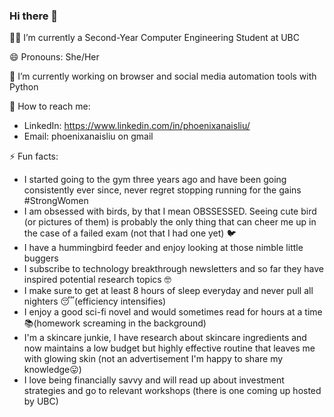 ### Hi there 👋

<!--
**phoenixthefirebird/phoenixthefirebird** is a ✨ _special_ ✨ repository because its `README.md` (this file) appears on your GitHub profile.

Here are some ideas to get you started:

- 🔭 I’m currently working on ...
- 🌱 I’m currently learning ...
- 👯 I’m looking to collaborate on ...
- 🤔 I’m looking for help with ...
- 💬 Ask me about ...
- 📫 How to reach me: ...
- 😄 Pronouns: ...
- ⚡ Fun fact: ...
-->

👩‍🎓 I’m currently a Second-Year Computer Engineering Student at UBC 

😄 Pronouns: She/Her

🔭 I’m currently working on browser and social media automation tools with Python 

💌 How to reach me: 
- LinkedIn: https://www.linkedin.com/in/phoenixanaisliu/
- Email: phoenixanaisliu on gmail

⚡ Fun facts:
- I started going to the gym three years ago and have been going consistently ever since, never regret stopping running for the gains #StrongWomen
- I am obsessed with birds, by that I mean OBSSESSED. Seeing cute bird (or pictures of them) is probably the only thing that can cheer me up in the case of a failed exam (not that I had one yet) :bird:
- I have a hummingbird feeder and enjoy looking at those nimble little buggers
- I subscribe to technology breakthrough newsletters and so far they have inspired potential research topics :nerd_face:
- I make sure to get at least 8 hours of sleep everyday and never pull all nighters :sleeping:(efficiency intensifies)
- I enjoy a good sci-fi novel and would sometimes read for hours at a time :books:(homework screaming in the background)
- I'm a skincare junkie, I have research about skincare ingredients and now maintains a low budget but highly effective routine that leaves me with glowing skin (not an advertisement I'm happy to share my knowledge:stuck_out_tongue:)
- I love being financially savvy and will read up about investment strategies and go to relevant workshops (there is one coming up hosted by UBC)
